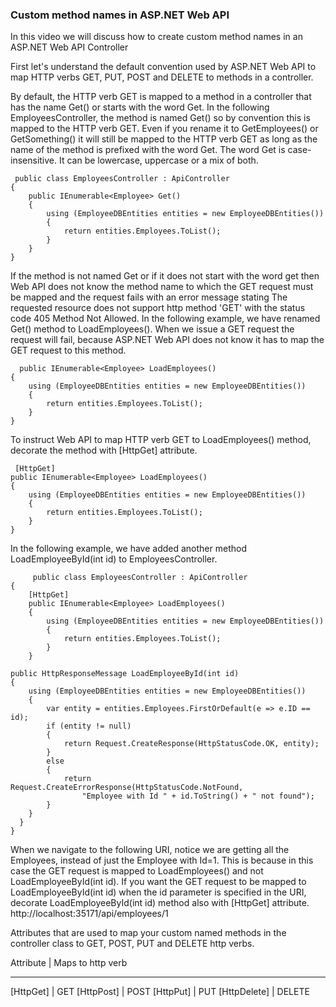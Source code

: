 ### Custom method names in ASP.NET Web API 


In this video we will discuss how to create custom method names in an ASP.NET Web API Controller



First let's understand the default convention used by ASP.NET Web API to map HTTP verbs GET, PUT, POST and DELETE to methods in a controller. 

By default, the HTTP verb GET is mapped to a method in a controller that has the name Get() or starts with the word Get. In the following EmployeesController, the method is named Get() so by convention this is mapped to the HTTP verb GET. Even if you rename it to GetEmployees() or GetSomething() it will still be mapped to the HTTP verb GET as long as the name of the method is prefixed with the word Get. The word Get is case-insensitive. It can be lowercase, uppercase or a mix of both.

     public class EmployeesController : ApiController
    {
        public IEnumerable<Employee> Get()
        {
            using (EmployeeDBEntities entities = new EmployeeDBEntities())
            {
                return entities.Employees.ToList();
            }
        }
    }
    
 If the method is not named Get or if it does not start with the word get then Web API does not know the method name to which the GET request must be mapped and the request fails with an error message stating The requested resource does not support http method 'GET' with the status code 405 Method Not Allowed. In the following example, we have renamed Get() method to LoadEmployees(). When we issue a GET request the request will fail, because ASP.NET Web API does not know it has to map the GET request to this method.
 
      public IEnumerable<Employee> LoadEmployees()
    {
        using (EmployeeDBEntities entities = new EmployeeDBEntities())
        {
            return entities.Employees.ToList();
        }
    }

To instruct Web API to map HTTP verb GET to LoadEmployees() method, decorate the method with [HttpGet] attribute.

     [HttpGet]
    public IEnumerable<Employee> LoadEmployees()
    {
        using (EmployeeDBEntities entities = new EmployeeDBEntities())
        {
            return entities.Employees.ToList();
        }
    }
    
In the following example, we have added another method LoadEmployeeById(int id) to EmployeesController. 

         public class EmployeesController : ApiController
    {
        [HttpGet]
        public IEnumerable<Employee> LoadEmployees()
        {
            using (EmployeeDBEntities entities = new EmployeeDBEntities())
            {
                return entities.Employees.ToList();
            }
        }

    public HttpResponseMessage LoadEmployeeById(int id)
    {
        using (EmployeeDBEntities entities = new EmployeeDBEntities())
        {
            var entity = entities.Employees.FirstOrDefault(e => e.ID == id);
            if (entity != null)
            {
                return Request.CreateResponse(HttpStatusCode.OK, entity);
            }
            else
            {
                return Request.CreateErrorResponse(HttpStatusCode.NotFound,
                    "Employee with Id " + id.ToString() + " not found");
            }
        }
      }
    }
    
    

When we navigate to the following URI, notice we are getting all the Employees, instead of just the Employee with Id=1. This is because in this case the GET request is mapped to LoadEmployees() and not LoadEmployeeById(int id). If you want the GET request to be mapped to LoadEmployeeById(int id) when the id parameter is specified in the URI, decorate LoadEmployeeById(int id) method also with [HttpGet] attribute.
http://localhost:35171/api/employees/1


Attributes that are used to map your custom named methods in the controller class to GET, POST, PUT and DELETE http verbs.

Attribute |	Maps to http verb
---------   ------------------
[HttpGet] |	GET
[HttpPost] |	POST
[HttpPut] |	PUT
[HttpDelete] |	DELETE
